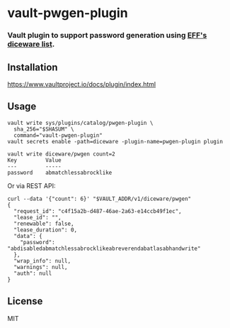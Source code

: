 # vault-pwgen-plugin
### Vault plugin to support password generation using [EFF's diceware list](https://www.eff.org/deeplinks/2016/07/new-wordlists-random-passphrases).

## Installation

https://www.vaultproject.io/docs/plugin/index.html

## Usage

```
vault write sys/plugins/catalog/pwgen-plugin \
  sha_256="$SHASUM" \
  command="vault-pwgen-plugin"
vault secrets enable -path=diceware -plugin-name=pwgen-plugin plugin

vault write diceware/pwgen count=2
Key         Value
---         -----
password    abmatchlessabrocklike
```
Or via REST API:
```
curl --data '{"count": 6}' "$VAULT_ADDR/v1/diceware/pwgen"
{
  "request_id": "c4f15a2b-d487-46ae-2a63-e14ccb49f1ec",
  "lease_id": "",
  "renewable": false,
  "lease_duration": 0,
  "data": {
    "password": "abdisabledabmatchlessabrocklikeabreverendabatlasabhandwrite"
  },
  "wrap_info": null,
  "warnings": null,
  "auth": null
}
```

## License

MIT
